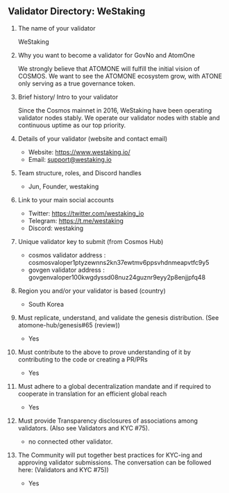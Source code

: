 ## Validator Directory: WeStaking

1) The name of your validator

    WeStaking

2) Why you want to become a validator for GovNo and AtomOne

    We strongly believe that ATOMONE will fulfill the initial vision of COSMOS. We want to see the ATOMONE ecosystem grow, with ATONE only serving as a true governance token.

3) Brief history/ Intro to your validator

    Since the Cosmos mainnet in 2016, WeStaking have been operating validator nodes stably. We operate our validator nodes with stable and continuous uptime as our top priority.

4) Details of your validator (website and contact email)

    - Website: https://www.westaking.io/
    - Email: support@westaking.io

5) Team structure, roles, and Discord handles

    - Jun, Founder, westaking

6) Link to your main social accounts

    - Twitter: https://twitter.com/westaking_io
    - Telegram: https://t.me/westaking
    - Discord: westaking

7) Unique validator key to submit (from Cosmos Hub)

    - cosmos validator address : cosmosvaloper1ptyzewnns2kn37ewtmv6ppsvhdnmeapvtfc9y5
    - govgen validator address : govgenvaloper100kwgdyssd08nuz24guznr9eyy2p8enjjpfq48

8) Region you and/or your validator is based (country)
    - South Korea
  
9) Must replicate, understand, and validate the genesis distribution. (See atomone-hub/genesis#65 (review))
    - Yes

10) Must contribute to the above to prove understanding of it by contributing to the code or creating a PR/PRs
    - Yes

11) Must adhere to a global decentralization mandate and if required to cooperate in translation for an efficient global reach
    - Yes

12) Must provide Transparency disclosures of associations among validators. (Also see Validators and KYC #75).
    - no connected other validator.
    
13) The Community will put together best practices for KYC-ing and approving validator submissions. The conversation can be followed here: (Validators and KYC #75))
    - Yes


